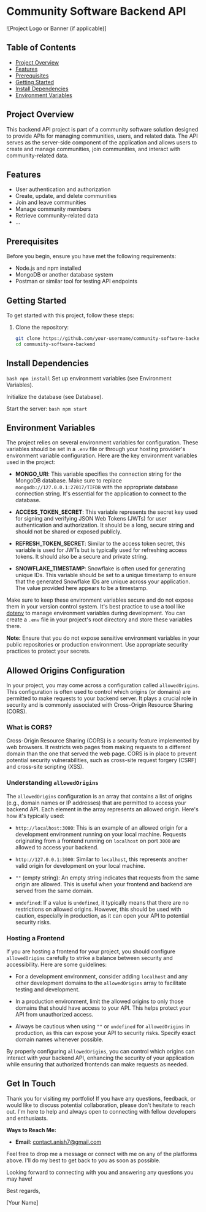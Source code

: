 # Community Software Backend API

![Project Logo or Banner (if applicable)]

## Table of Contents

- [Project Overview](#project-overview)
- [Features](#features)
- [Prerequisites](#prerequisites)
- [Getting Started](#getting-started)
- [Install Dependencies](#install-dependencies)
- [Environment Variables](#environment-variables)

## Project Overview

This backend API project is part of a community software solution designed to provide APIs for managing communities, users, and related data. The API serves as the server-side component of the application and allows users to create and manage communities, join communities, and interact with community-related data.

## Features

- User authentication and authorization
- Create, update, and delete communities
- Join and leave communities
- Manage community members
- Retrieve community-related data
- ...

## Prerequisites

Before you begin, ensure you have met the following requirements:

- Node.js and npm installed
- MongoDB or another database system
- Postman or similar tool for testing API endpoints

## Getting Started

To get started with this project, follow these steps:

1. Clone the repository:

   ```bash
   git clone https://github.com/your-username/community-software-backend.git
   cd community-software-backend

## Install Dependencies
```bash npm install```
Set up environment variables (see Environment Variables).

Initialize the database (see Database).

Start the server:
```bash npm start```

## Environment Variables

The project relies on several environment variables for configuration. These variables should be set in a `.env` file or through your hosting provider's environment variable configuration. Here are the key environment variables used in the project:

- **MONGO_URI**: This variable specifies the connection string for the MongoDB database. Make sure to replace `mongodb://127.0.0.1:27017/TIFDB` with the appropriate database connection string. It's essential for the application to connect to the database.

- **ACCESS_TOKEN_SECRET**: This variable represents the secret key used for signing and verifying JSON Web Tokens (JWTs) for user authentication and authorization. It should be a long, secure string and should not be shared or exposed publicly.

- **REFRESH_TOKEN_SECRET**: Similar to the access token secret, this variable is used for JWTs but is typically used for refreshing access tokens. It should also be a secure and private string.

- **SNOWFLAKE_TIMESTAMP**: Snowflake is often used for generating unique IDs. This variable should be set to a unique timestamp to ensure that the generated Snowflake IDs are unique across your application. The value provided here appears to be a timestamp.

Make sure to keep these environment variables secure and do not expose them in your version control system. It's best practice to use a tool like [dotenv](https://www.npmjs.com/package/dotenv) to manage environment variables during development. You can create a `.env` file in your project's root directory and store these variables there.

**Note:** Ensure that you do not expose sensitive environment variables in your public repositories or production environment. Use appropriate security practices to protect your secrets.


## Allowed Origins Configuration

In your project, you may come across a configuration called `allowedOrigins`. This configuration is often used to control which origins (or domains) are permitted to make requests to your backend server. It plays a crucial role in security and is commonly associated with Cross-Origin Resource Sharing (CORS).

### What is CORS?

Cross-Origin Resource Sharing (CORS) is a security feature implemented by web browsers. It restricts web pages from making requests to a different domain than the one that served the web page. CORS is in place to prevent potential security vulnerabilities, such as cross-site request forgery (CSRF) and cross-site scripting (XSS).

### Understanding `allowedOrigins`

The `allowedOrigins` configuration is an array that contains a list of origins (e.g., domain names or IP addresses) that are permitted to access your backend API. Each element in the array represents an allowed origin. Here's how it's typically used:

- `http://localhost:3000`: This is an example of an allowed origin for a development environment running on your local machine. Requests originating from a frontend running on `localhost` on port `3000` are allowed to access your backend.

- `http://127.0.0.1:3000`: Similar to `localhost`, this represents another valid origin for development on your local machine.

- `""` (empty string): An empty string indicates that requests from the same origin are allowed. This is useful when your frontend and backend are served from the same domain.

- `undefined`: If a value is `undefined`, it typically means that there are no restrictions on allowed origins. However, this should be used with caution, especially in production, as it can open your API to potential security risks.

### Hosting a Frontend

If you are hosting a frontend for your project, you should configure `allowedOrigins` carefully to strike a balance between security and accessibility. Here are some guidelines:

- For a development environment, consider adding `localhost` and any other development domains to the `allowedOrigins` array to facilitate testing and development.

- In a production environment, limit the allowed origins to only those domains that should have access to your API. This helps protect your API from unauthorized access.

- Always be cautious when using `""` or `undefined` for `allowedOrigins` in production, as this can expose your API to security risks. Specify exact domain names whenever possible.

By properly configuring `allowedOrigins`, you can control which origins can interact with your backend API, enhancing the security of your application while ensuring that authorized frontends can make requests as needed.


## Get In Touch

Thank you for visiting my portfolio! If you have any questions, feedback, or would like to discuss potential collaboration, please don't hesitate to reach out. I'm here to help and always open to connecting with fellow developers and enthusiasts.

**Ways to Reach Me:**

- **Email**: [contact.anish7@gmail.com](mailto:contact.anish7@gmail.com)

Feel free to drop me a message or connect with me on any of the platforms above. I'll do my best to get back to you as soon as possible.

Looking forward to connecting with you and answering any questions you may have!

Best regards,

[Your Name]
